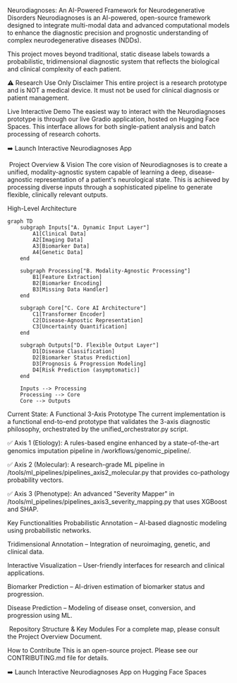  Neurodiagnoses: An AI-Powered Framework for Neurodegenerative Disorders
Neurodiagnoses is an AI-powered, open-source framework designed to integrate multi-modal data and advanced computational models to enhance the diagnostic precision and prognostic understanding of complex neurodegenerative diseases (NDDs).

This project moves beyond traditional, static disease labels towards a probabilistic, tridimensional diagnostic system that reflects the biological and clinical complexity of each patient.

⚠️ Research Use Only Disclaimer
This entire project is a research prototype and is NOT a medical device. It must not be used for clinical diagnosis or patient management.

 Live Interactive Demo
The easiest way to interact with the Neurodiagnoses prototype is through our live Gradio application, hosted on Hugging Face Spaces. This interface allows for both single-patient analysis and batch processing of research cohorts.

➡️ Launch Interactive Neurodiagnoses App

️ Project Overview & Vision
The core vision of Neurodiagnoses is to create a unified, modality-agnostic system capable of learning a deep, disease-agnostic representation of a patient's neurological state. This is achieved by processing diverse inputs through a sophisticated pipeline to generate flexible, clinically relevant outputs.

High-Level Architecture
```mermaid
graph TD
    subgraph Inputs["A. Dynamic Input Layer"]
        A1[Clinical Data] 
        A2[Imaging Data]
        A3[Biomarker Data]
        A4[Genetic Data]
    end
    
    subgraph Processing["B. Modality-Agnostic Processing"]
        B1[Feature Extraction]
        B2[Biomarker Encoding]
        B3[Missing Data Handler]
    end
    
    subgraph Core["C. Core AI Architecture"]
        C1[Transformer Encoder]
        C2[Disease-Agnostic Representation]
        C3[Uncertainty Quantification]
    end
    
    subgraph Outputs["D. Flexible Output Layer"]
        D1[Disease Classification]
        D2[Biomarker Status Prediction]
        D3[Prognosis & Progression Modeling]
        D4[Risk Prediction (asymptomatic)]
    end
    
    Inputs --> Processing
    Processing --> Core
    Core --> Outputs
```

 Current State: A Functional 3-Axis Prototype
The current implementation is a functional end-to-end prototype that validates the 3-axis diagnostic philosophy, orchestrated by the unified_orchestrator.py script.

✅ Axis 1 (Etiology): A rules-based engine enhanced by a state-of-the-art genomics imputation pipeline in /workflows/genomic_pipeline/.

✅ Axis 2 (Molecular): A research-grade ML pipeline in /tools/ml_pipelines/pipelines_axis2_molecular.py that provides co-pathology probability vectors.

✅ Axis 3 (Phenotype): An advanced "Severity Mapper" in /tools/ml_pipelines/pipelines_axis3_severity_mapping.py that uses XGBoost and SHAP.

 Key Functionalities
Probabilistic Annotation – AI-based diagnostic modeling using probabilistic networks.

Tridimensional Annotation – Integration of neuroimaging, genetic, and clinical data.

Interactive Visualization – User-friendly interfaces for research and clinical applications.

Biomarker Prediction – AI-driven estimation of biomarker status and progression.

Disease Prediction – Modeling of disease onset, conversion, and progression using ML.

️ Repository Structure & Key Modules
For a complete map, please consult the Project Overview Document.

 How to Contribute
This is an open-source project. Please see our CONTRIBUTING.md file for details.

➡️ Launch Interactive Neurodiagnoses App on Hugging Face Spaces